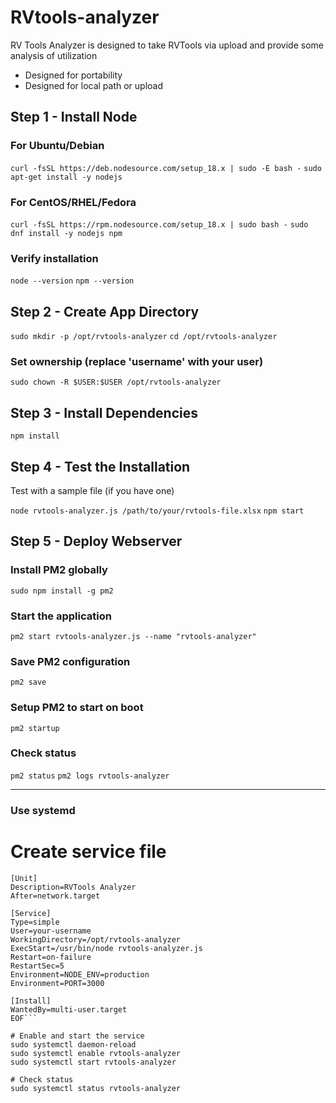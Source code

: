 # RVtools-analyzer
RV Tools Analyzer is designed to take RVTools via upload and provide some analysis of utilization
- Designed for portability
- Designed for local path or upload


## Step 1 - Install Node
### For Ubuntu/Debian
```curl -fsSL https://deb.nodesource.com/setup_18.x | sudo -E bash -```
```sudo apt-get install -y nodejs```

### For CentOS/RHEL/Fedora
```curl -fsSL https://rpm.nodesource.com/setup_18.x | sudo bash -```
```sudo dnf install -y nodejs npm```

### Verify installation
```node --version```
```npm --version```

## Step 2 - Create App Directory

```sudo mkdir -p /opt/rvtools-analyzer```
```cd /opt/rvtools-analyzer```

### Set ownership (replace 'username' with your user)
```sudo chown -R $USER:$USER /opt/rvtools-analyzer```

## Step 3 - Install Dependencies
   ```npm install```

## Step 4 - Test the Installation
Test with a sample file (if you have one)

```node rvtools-analyzer.js /path/to/your/rvtools-file.xlsx```
```npm start```

## Step 5 - Deploy Webserver
### Install PM2 globally
```sudo npm install -g pm2```

### Start the application
```pm2 start rvtools-analyzer.js --name "rvtools-analyzer"```

### Save PM2 configuration
```pm2 save```

### Setup PM2 to start on boot
```pm2 startup```

### Check status
```pm2 status```
```pm2 logs rvtools-analyzer```

----------------------------
### Use systemd
# Create service file
```sudo tee /etc/systemd/system/rvtools-analyzer.service << 'EOF'
[Unit]
Description=RVTools Analyzer
After=network.target

[Service]
Type=simple
User=your-username
WorkingDirectory=/opt/rvtools-analyzer
ExecStart=/usr/bin/node rvtools-analyzer.js
Restart=on-failure
RestartSec=5
Environment=NODE_ENV=production
Environment=PORT=3000

[Install]
WantedBy=multi-user.target
EOF```

# Enable and start the service
sudo systemctl daemon-reload
sudo systemctl enable rvtools-analyzer
sudo systemctl start rvtools-analyzer

# Check status
sudo systemctl status rvtools-analyzer

   
